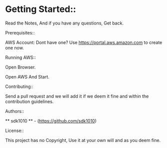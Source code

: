 # Getting Started::

Read the Notes, And if you have any questions, Get back.


Prerequisites::

AWS Account: Dont have one? Use https://portal.aws.amazon.com to create one now.

Running AWS::

Open Browser.

Open AWS And Start.

Contributing::

Send a pull request and we will add it if we deem it fine and within the contribution guidelines.

Authors::

** sdk1010 ** - (https://github.com/sdk1010)

License::

This project has no Copyright, Use it at your own will and as you deem fine.
